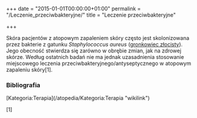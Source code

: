 +++
date = "2015-01-01T00:00:00+01:00"
permalink = "/Leczenie_przeciwbakteryjne/"
title = "Leczenie przeciwbakteryjne"

+++

Skóra pacjentów z atopowym zapaleniem skóry często jest skolonizowana przez bakterie z gatunku *Staphylococcus aureus* ([gronkowiec złocisty](/atopedia/gronkowiec_złocisty "wikilink")). Jego obecność stwierdza się zarówno w obrębie zmian, jak na zdrowej skórze. Według ostatnich badań nie ma jednak uzasadnienia stosowanie miejscowego leczenia przeciwbakteryjnego/antyseptycznego w atopowym zapaleniu skóry[1].

### Bibliografia

<references/>
[Kategoria:Terapia](/atopedia/Kategoria:Terapia "wikilink")

[1]